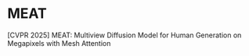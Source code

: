 # MEAT
[CVPR 2025] MEAT: Multiview Diffusion Model for Human Generation on Megapixels with Mesh Attention
